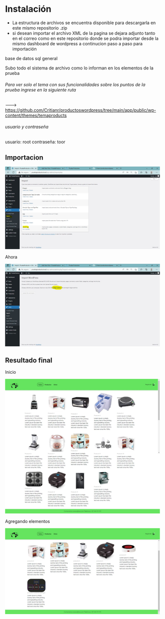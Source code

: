 # Instalación
- La estructura de archivos se encuentra disponible para descargarla en este mismo repositorio .zip
- si desean importar el archivo XML de la pagina se dejara adjunto tanto en el correo como en este repositorio donde
se podra importar desde la mismo dashboard de wordpress a continucion paso a paso para importación

base de datos sql general

Subo todo el sistema de archivo como lo informan en los elementos de la prueba

###### Para ver solo el tema con sus funcionalidades sobre los puntos de la prueba ingrese en la siguiente ruta

--->  https://github.com/Critianr/productoswordpress/tree/main/app/public/wp-content/themes/temaproducts

###### usuario y contraseña
usuario: root
contraseña: toor

## Importacion
![Image text](https://github.com/Critianr/productoswordpress/blob/main/assets/import.JPG)

 Ahora

![Image text](https://github.com/Critianr/productoswordpress/blob/main/assets/import1.JPG)

## Resultado final
Inicio

![Image text](https://github.com/Critianr/productoswordpress/blob/main/assets/Captura%20web.jpeg)


Agregando elementos

![Image text](https://github.com/Critianr/productoswordpress/blob/main/assets/agregando%20custom%20posst.jpeg)
